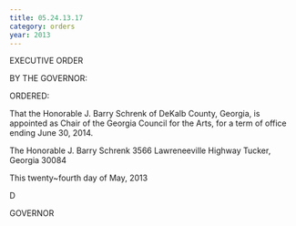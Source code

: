 ```yaml
---
title: 05.24.13.17
category: orders
year: 2013
---
```

 

EXECUTIVE ORDER

BY THE GOVERNOR:

ORDERED:

That the Honorable J. Barry Schrenk of DeKalb County, Georgia, is
appointed as Chair of the Georgia Council for the Arts, for a term
of office ending June 30, 2014.

The Honorable J. Barry Schrenk
3566 Lawreneeville Highway
Tucker, Georgia 30084

This twenty~fourth day of May, 2013

D

GOVERNOR

